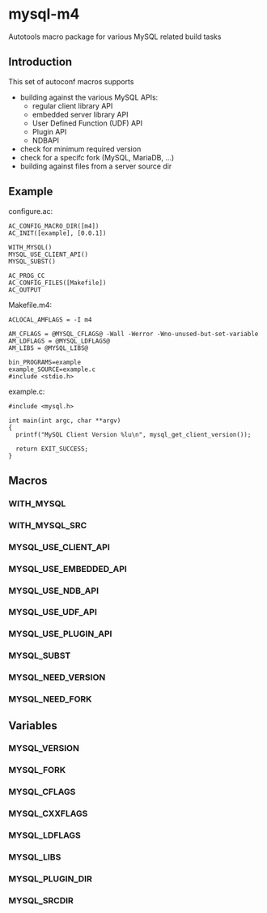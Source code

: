 mysql-m4
========

Autotools macro package for various MySQL related build tasks

Introduction
------------

This set of autoconf macros supports 

* building against the various MySQL APIs:
    * regular client library API
	* embedded server library API
	* User Defined Function (UDF) API
	* Plugin API
	* NDBAPI
* check for minimum required version
* check for a specifc fork (MySQL, MariaDB, ...)
* building against files from a server source dir


Example
-------

configure.ac:

    AC_CONFIG_MACRO_DIR([m4])
    AC_INIT([example], [0.0.1])
    
    WITH_MYSQL()
	MYSQL_USE_CLIENT_API()
	MYSQL_SUBST()
    
    AC_PROG_CC
    AC_CONFIG_FILES([Makefile])
	AC_OUTPUT
	
Makefile.m4:

	ACLOCAL_AMFLAGS = -I m4
    	
	AM_CFLAGS = @MYSQL_CFLAGS@ -Wall -Werror -Wno-unused-but-set-variable
    AM_LDFLAGS = @MYSQL_LDFLAGS@
    AM_LIBS = @MYSQL_LIBS@
    
	bin_PROGRAMS=example
	example_SOURCE=example.c
	#include <stdio.h>

example.c:

    #include <mysql.h>
    
    int main(int argc, char **argv)
    {
      printf("MySQL Client Version %lu\n", mysql_get_client_version());
    
      return EXIT_SUCCESS;
    }

Macros
------

### WITH_MYSQL

### WITH_MYSQL_SRC

### MYSQL_USE_CLIENT_API

### MYSQL_USE_EMBEDDED_API

### MYSQL_USE_NDB_API

### MYSQL_USE_UDF_API

### MYSQL_USE_PLUGIN_API

### MYSQL_SUBST

### MYSQL_NEED_VERSION

### MYSQL_NEED_FORK



Variables
---------

### MYSQL_VERSION

### MYSQL_FORK

### MYSQL_CFLAGS

### MYSQL_CXXFLAGS

### MYSQL_LDFLAGS

### MYSQL_LIBS

### MYSQL_PLUGIN_DIR

### MYSQL_SRCDIR

